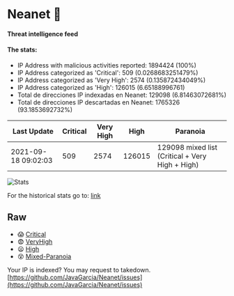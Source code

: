 # Neanet :hocho:
#### Threat intelligence feed
#### The stats:

- IP Address with malicious activities reported: 1894424 (100%)
- IP Address categorized as 'Critical':  509 (0.0268683251479%)
- IP Address categorized as 'Very High':  2574 (0.135872434049%)
- IP Address categorized as 'High':  126015 (6.65188996761)
- Total de direcciones IP indexadas en Neanet:  129098 (6.81463072681%)
- Total de direcciones IP descartadas en Neanet:  1765326 (93.1853692732%)

| Last Update | Critical | Very High | High | Paranoia |
| --- | --- | --- | --- | --- |
| 2021-09-18 09:02:03 | 509 | 2574 | 126015 | 129098 mixed list (Critical + Very High + High)|

![Stats](https://docs.google.com/spreadsheets/d/e/2PACX-1vSnaNMIXVabIpDJjufMlzH7poXnshF3mgd8Is1g9ytUEzVsP5my4Trn8f-xkoLLQ38xpL3HtmUexLo6/pubchart?oid=501124687&format=image)

For the historical stats go to: [link](/stats.csv)
## Raw
- :scream: [Critical](https://raw.githubusercontent.com/JavaGarcia/Neanet/master/blacklists/neanet_critical.txt)
- :fearful: [VeryHigh](https://raw.githubusercontent.com/JavaGarcia/Neanet/master/blacklists/neanet_veryHigh.txtt)
- :frowning: [High](https://raw.githubusercontent.com/JavaGarcia/Neanet/master/blacklists/neanet_high.txt)
- :dizzy_face: [Mixed-Paranoia](https://raw.githubusercontent.com/JavaGarcia/Neanet/master/blacklists/neanet_all.txt)


Your IP is indexed? You may request to takedown. [https://github.com/JavaGarcia/Neanet/issues](https://github.com/JavaGarcia/Neanet/issues)















































































































































































































































































































































































































































































































































































































































































































































































































































































































































































































































































































































































































































































































































































































































































































































































































































































































































































































































































































































































































































































































































































































































































































































































































































































































































































































































































































































































































































































































































































































































































































































































































































































































































































































































































































































































































































































































































































































































































































































































































































































































































































































































































































































































































































































































































































































































































































































































































































































































































































































































































































































































































































































































































































































































































































































































































































































































































































































































































































































































































































































































































































































































































































































































































































































































































































































































































































































































































































































































































































































































































































































































































































































































































































































































































































































































































































































































































































































































































































































































































































































































































































































































































































































































































































































































































































































































































































































































































































































































































































































































